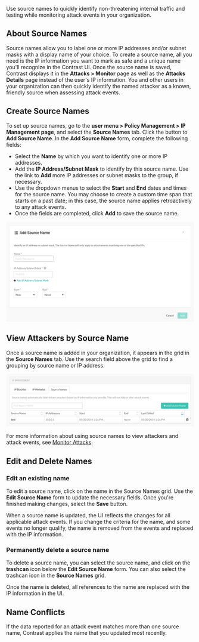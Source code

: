 <!--
title: "Source Names"
description: "How to create and use the Source Names feature"
tags: "admin policy management ip attacks attacker source name"
-->

Use source names to quickly identify non-threatening internal traffic and testing while monitoring attack events in your organization.

## About Source Names

Source names allow you to label one or more IP addresses and/or subnet masks with a display name of your choice. To create a source name, all you need is the IP information you want to mark as safe and a unique name you'll recognize in the Contrast UI. Once the source name is saved, Contrast displays it in the **Attacks > Monitor** page as well as the **Attacks Details** page instead of the user's IP information. You and other users in your organization can then quickly identify the named attacker as a known, friendly source when assessing attack events.    

## Create Source Names

To set up source names, go to the **user menu > Policy Management > IP Management page**, and select the **Source Names** tab. Click the button to **Add Source Name**. In the **Add Source Name** form, complete the following fields: 

* Select the **Name** by which you want to identify one or more IP addresses.
* Add the **IP Address/Subnet Mask** to identify by this source name. Use the link to **Add** more IP addresses or subnet masks to the group, if necessary. 
* Use the dropdown menus to select the **Start** and **End** dates and times for the source name. You may choose to create a custom time span that starts on a past date; in this case, the source name applies retroactively to any attack events. 
* Once the fields are completed, click **Add** to save the source name. 

<a href="assets/images/Add-source-name.png" rel="lightbox" title="Add a source name"><img class="thumbnail" src="assets/images/Add-source-name.png"/></a>

## View Attackers by Source Name

Once a source name is added in your organization, it appears in the grid in the **Source Names** tab. Use the search field above the grid to find a grouping by source name or IP address.

<a href="assets/images/Source-names-tab.png" rel="lightbox" title="View a list of the source names in your organization"><img class="thumbnail" src="assets/images/Source-names-tab.png"/></a>

For more information about using source names to view attackers and attack events, see [Monitor Attacks](user-attacks.html#monitor). 

## Edit and Delete Names

### Edit an existing name 

To edit a source name, click on the name in the Source Names grid. Use the **Edit Source Name** form to update the necessary fields. Once you're finished making changes, select the **Save** button. 

When a source name is updated, the UI reflects the changes for all applicable attack events. If you change the criteria for the name, and some events no longer qualify, the name is removed from the events and replaced with the IP information. 

### Permanently delete a source name

To delete a source name, you can select the source name, and click on the **trashcan** icon below the **Edit Source Name** form. You can also select the trashcan icon in the **Source Names** grid. 

Once the name is deleted, all references to the name are replaced with the IP information in the UI. 

## Name Conflicts 

If the data reported for an attack event matches more than one source name, Contrast applies the name that you updated most recently.
